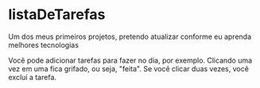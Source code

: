 # listaDeTarefas
Um dos meus primeiros projetos, pretendo atualizar conforme eu aprenda melhores tecnologias 

Você pode adicionar tarefas para fazer no dia, por exemplo. Clicando uma vez em uma fica grifado, ou seja, "feita". Se você clicar duas vezes, você excluí a tarefa.
